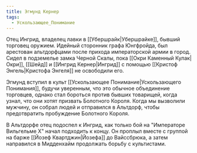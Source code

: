 ```yaml
---
title: Эгмунд Кернер
tags:
  - Ускользающее_Понимание
---
```

Отец Ингрид, владелец лавки в [[Убершрайк|Убершрайке]], бывший торговец оружием. Идейный сторонник графа Юнгфройда, был арестован альтдорфцами после прихода императорской армии в город. Сидел в подземелье замка Черной Скалы, пока [[Окри Каменный Кулак|Окри]], [[Шейд]] и [[Ингрид Кернер|Ингрид]] с помощью [[Кристоф Энгель|Кристофа Энгеля]] не освободили его. 

Эгмунд вступил в культ [[Ускользающее Понимание|Ускользающего Понимания]], будучи уверенным, что это обычное объединение торговцев, однако стал бороться против бывших товарищей, когда узнал, что они хотят призвать Болотного Короля. Когда мы вызволили мужчину, он собрал людей и отправился в Альтдорф, чтобы предотвратить пробуждение Болотного Короля.

В Альтдорфе отец подоспел к Ингрид, как только бой на "Императоре Вильгельме X" начал подходить к концу. Он проплыл вместе с группой на барже [[Йозеф Квартджин|Йозефа]] до Вайссбрюка, а затем направился в Мидденхайм продолжать борьбу с культистами. 